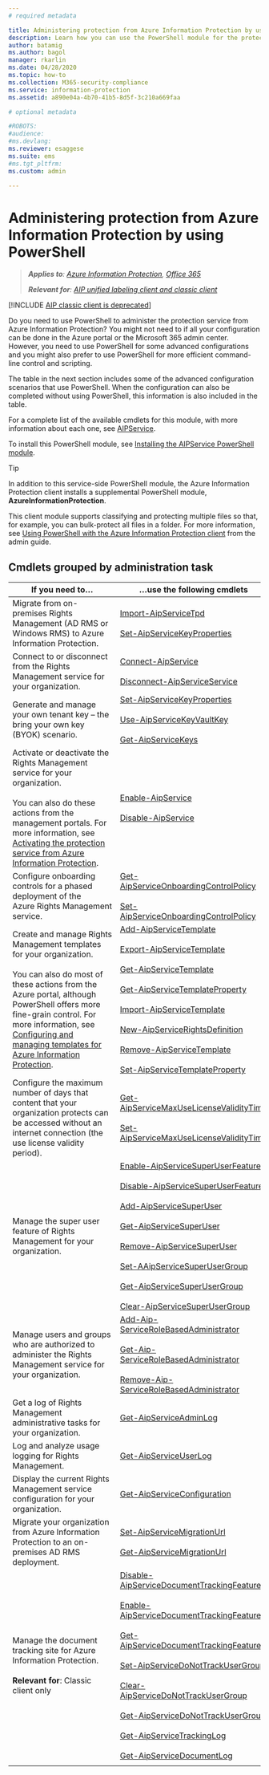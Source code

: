 ```yaml
---
# required metadata

title: Administering protection from Azure Information Protection by using PowerShell
description: Learn how you can use the PowerShell module for the protection service from Azure Information Protection, to administer this service for your tenant.
author: batamig
ms.author: bagol
manager: rkarlin
ms.date: 04/28/2020
ms.topic: how-to
ms.collection: M365-security-compliance
ms.service: information-protection
ms.assetid: a890e04a-4b70-41b5-8d5f-3c210a669faa

# optional metadata

#ROBOTS:
#audience:
#ms.devlang:
ms.reviewer: esaggese
ms.suite: ems
#ms.tgt_pltfrm:
ms.custom: admin

---
```


# Administering protection from Azure Information Protection by using PowerShell

>***Applies to**: [Azure Information Protection](https://azure.microsoft.com/pricing/details/information-protection), [Office 365](https://download.microsoft.com/download/E/C/F/ECF42E71-4EC0-48FF-AA00-577AC14D5B5C/Azure_Information_Protection_licensing_datasheet_EN-US.pdf)*
>
>***Relevant for**: [AIP unified labeling client and classic client](faqs.md#whats-the-difference-between-the-azure-information-protection-classic-and-unified-labeling-clients)*

[!INCLUDE [AIP classic client is deprecated](includes/classic-client-deprecation.md)]

Do you need to use PowerShell to administer the protection service from Azure Information Protection? You might not need to if all your configuration can be done in the Azure portal or the Microsoft 365 admin center. However, you need to use PowerShell for some advanced configurations and you might also prefer to use PowerShell for more efficient command-line control and scripting.

The table in the next section includes some of the advanced configuration scenarios that use PowerShell. When the configuration can also be completed without using PowerShell, this information is also included in the table.

For a complete list of the available cmdlets for this module, with more information about each one, see [AIPService](/powershell/module/aipservice/#aipservice).

To install this PowerShell module, see [Installing the AIPService PowerShell module](install-powershell.md).

> [!TIP]
> In addition to this service-side PowerShell module, the Azure Information Protection client installs a supplemental PowerShell module, **AzureInformationProtection**. 
>
> This client module supports classifying and protecting multiple files so that, for example, you can bulk-protect all files in a folder. For more information, see [Using PowerShell with the Azure Information Protection client](./rms-client/clientv2-admin-guide-powershell.md) from the admin guide.

## Cmdlets grouped by administration task

|If you need to…|…use the following cmdlets|
|-------------------|------------------------------|
|Migrate from on-premises Rights Management (AD RMS or Windows RMS) to Azure Information Protection.|[Import-AipServiceTpd](/powershell/module/aipservice/import-aipservicetpd)<br /><br />[Set-AipServiceKeyProperties](/powershell/module/aipservice/set-aipservicekeyproperties)|
|Connect to or disconnect from the Rights Management service for your organization.|[Connect-AipService](/powershell/module/aipservice/connect-aipservice)<br /><br />[Disconnect-AipServiceService](/powershell/module/aipservice/disconnect-aipservice)|
|Generate and manage your own tenant key – the bring your own key (BYOK) scenario.|[Set-AipServiceKeyProperties](/powershell/module/aipservice/set-aipservicekeyproperties)<br /><br />[Use-AipServiceKeyVaultKey](/powershell/module/aipservice/use-aipservicekeyvaultkey)<br /><br />[Get-AipServiceKeys](/powershell/module/aipservice/get-aipservicekeys)|
|Activate or deactivate the Rights Management service for your organization.<br /><br />You can also do these actions from the management portals. For more information, see [Activating the protection service from Azure Information Protection](activate-service.md).|[Enable-AipService](/powershell/module/aipservice/enable-aipservice)<br /><br />[Disable-AipService](/powershell/module/aipservice/disable-aipservice)|
|Configure onboarding controls for a phased deployment of the Azure Rights Management service.|[Get-AipServiceOnboardingControlPolicy](/powershell/module/aipservice/get-aipserviceonboardingcontrolpolicy)<br /><br />[Set-AipServiceOnboardingControlPolicy](/powershell/module/aipservice/set-aipserviceonboardingcontrolpolicy)|
|Create and manage Rights Management templates for your organization.<br /><br />You can also do most of these actions from the Azure portal, although PowerShell offers more fine-grain control. For more information, see [Configuring and managing templates for Azure Information Protection](configure-policy-templates.md).|[Add-AipServiceTemplate](/powershell/module/aipservice/add-aipservicetemplate)<br /><br />[Export-AipServiceTemplate](/powershell/module/aipservice/export-aipservicetemplate)<br /><br />[Get-AipServiceTemplate](/powershell/module/aipservice/get-aipservicetemplate)<br /><br />[Get-AipServiceTemplateProperty](/powershell/module/aipservice/get-aipservicetemplateproperty)<br /><br />[Import-AipServiceTemplate](/powershell/module/aipservice/import-aipservicetemplate)<br /><br />[New-AipServiceRightsDefinition](/powershell/module/aipservice/new-aipservicerightsdefinition)<br /><br />[Remove-AipServiceTemplate](/powershell/module/aipservice/remove-aipservicetemplate)<br /><br />[Set-AipServiceTemplateProperty](/powershell/module/aipservice/set-aipservicetemplateproperty)|
|Configure the maximum number of days that content that your organization protects can be accessed without an internet connection (the use license validity period).|[Get-AipServiceMaxUseLicenseValidityTime](/powershell/module/aipservice/get-aipservicemaxuselicensevaliditytime)<br /><br />[Set-AipServiceMaxUseLicenseValidityTime](/powershell/module/aipservice/set-aipservicemaxuselicensevaliditytime)|
|Manage the super user feature of Rights Management for your organization.|[Enable-AipServiceSuperUserFeature](/powershell/module/aipservice/enable-aipservicesuperuserfeature)<br /><br />[Disable-AipServiceSuperUserFeature](/powershell/module/aipservice/disable-aipservicesuperuserfeature)<br /><br />[Add-AipServiceSuperUser](/powershell/module/aipservice/add-aipservicesuperuser)<br /><br />[Get-AipServiceSuperUser](/powershell/module/aipservice/get-aipservicesuperuser)<br /><br />[Remove-AipServiceSuperUser](/powershell/module/aipservice/remove-aipservicesuperuser)<br /><br />[Set-AAipServiceSuperUserGroup](/powershell/module/aipservice/set-aipservicesuperusergroup)<br /><br />[Get-AipServiceSuperUserGroup](/powershell/module/aipservice/get-aipservicesuperusergroup)<br /><br />[Clear-AipServiceSuperUserGroup](/powershell/module/aipservice/clear-aipservicesuperusergroup)|
|Manage users and groups who are authorized to administer the Rights Management service for your organization.|[Add-Aip-ServiceRoleBasedAdministrator](/powershell/module/aipservice/add-aipservicerolebasedadministrator)<br /><br />[Get-Aip-ServiceRoleBasedAdministrator](/powershell/module/aipservice/get-aipservicerolebasedadministrator)<br /><br />[Remove-Aip-ServiceRoleBasedAdministrator](/powershell/module/aipservice/remove-aipservicerolebasedadministrator)|
|Get a log of Rights Management administrative tasks for your organization.|[Get-AipServiceAdminLog](/powershell/module/aipservice/get-aipserviceadminlog)|
|Log and analyze usage logging for Rights Management.|[Get-AipServiceUserLog](/powershell/module/aipservice/get-aipserviceuserlog)|
|Display the current Rights Management service configuration for your organization.|[Get-AipServiceConfiguration](/powershell/module/aipservice/get-aipserviceconfiguration)|
|Migrate your organization from Azure Information Protection to an on-premises AD RMS deployment.|[Set-AipServiceMigrationUrl](/powershell/module/aipservice/set-aipservicemigrationurl)<br /><br />[Get-AipServiceMigrationUrl](/powershell/module/aipservice/get-aipservicemigrationurl)|
|Manage the document tracking site for Azure Information Protection.<br><br>**Relevant for**: Classic client only|[Disable-AipServiceDocumentTrackingFeature](/powershell/module/aipservice/disable-aipservicedocumenttrackingfeature)<br /><br />[Enable-AipServiceDocumentTrackingFeature](/powershell/module/aipservice/enable-aipservicedocumenttrackingfeature)<br /><br />[Get-AipServiceDocumentTrackingFeature](/powershell/module/aipservice/get-aipservicedocumenttrackingfeature)<br /><br />[Set-AipServiceDoNotTrackUserGroup](/powershell/module/aipservice/set-aipservicedonottrackusergroup)<br /><br />[Clear-AipServiceDoNotTrackUserGroup](/powershell/module/aipservice/Clear-AipServiceDoNotTrackUserGroup)<br /><br />[Get-AipServiceDoNotTrackUserGroup](/powershell/module/aipservice/get-AipServiceDoNotTrackUserGroup)<br /><br />[Get-AipServiceTrackingLog](/powershell/module/aipservice/Get-AipServiceTrackingLog)<br /><br />[Get-AipServiceDocumentLog](/powershell/module/aipservice/Get-AipServiceDocumentLog)|
| | |
